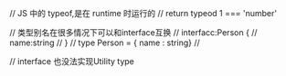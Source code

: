 // JS 中的 typeof,是在 runtime 时运行的
// return typeod 1 === 'number'

// 类型别名在很多情况下可以和interface互换
// interfacc:Person {
//    name:string 
// }
// type Person = { name : string}
//

// interface 也没法实现Utility type